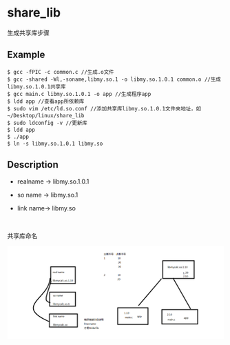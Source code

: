 # share_lib
生成共享库步骤
## Example
	$ gcc -fPIC -c common.c //生成.o文件
	$ gcc -shared -Wl,-soname,libmy.so.1 -o libmy.so.1.0.1 common.o //生成libmy.so.1.0.1共享库
	$ gcc main.c libmy.so.1.0.1 -o app //生成程序app
	$ ldd app //查看app所依赖库
	$ sudo vim /etc/ld.so.conf //添加共享库libmy.so.1.0.1文件夹地址，如~/Desktop/linux/share_lib
	$ sudo ldconfig -v //更新库
	$ ldd app
	$ ./app
	$ ln -s libmy.so.1.0.1 libmy.so
## Description

- realname -> libmy.so.1.0.1

- so name  -> libmy.so.1

- link name-> libmy.so

  ​

共享库命名

![共享库命名](./共享库命名.png)
